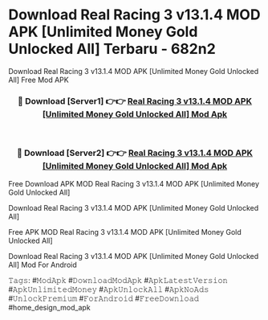 # Download Real Racing 3 v13.1.4 MOD APK [Unlimited Money Gold Unlocked All] Terbaru - 682n2
Download Real Racing 3 v13.1.4 MOD APK [Unlimited Money Gold Unlocked All] Free Mod APK

<div align="center">
<h3>🔴 Download [Server1] 👉👉 <a href="https://apk-comot.site?title=Real_Racing_3_v13.1.4_MOD_APK_[Unlimited_Money_Gold_Unlocked_All]">Real Racing 3 v13.1.4 MOD APK [Unlimited Money Gold Unlocked All] Mod Apk</a></h3><br>

<h3>🔴 Download [Server2] 👉👉 <a href="https://apk-comot.site?title=Real_Racing_3_v13.1.4_MOD_APK_[Unlimited_Money_Gold_Unlocked_All]">Real Racing 3 v13.1.4 MOD APK [Unlimited Money Gold Unlocked All] Mod Apk</a></h3>
</div>


Free Download APK MOD Real Racing 3 v13.1.4 MOD APK [Unlimited Money Gold Unlocked All]

Download Real Racing 3 v13.1.4 MOD APK [Unlimited Money Gold Unlocked All] 

Free APK MOD Real Racing 3 v13.1.4 MOD APK [Unlimited Money Gold Unlocked All] 

Download Real Racing 3 v13.1.4 MOD APK [Unlimited Money Gold Unlocked All] Mod For Android

𝚃𝚊𝚐𝚜: #𝙼𝚘𝚍𝙰𝚙𝚔 #𝙳𝚘𝚠𝚗𝚕𝚘𝚊𝚍𝙼𝚘𝚍𝙰𝚙𝚔 #𝙰𝚙𝚔𝙻𝚊𝚝𝚎𝚜𝚝𝚅𝚎𝚛𝚜𝚒𝚘𝚗 #𝙰𝚙𝚔𝚄𝚗𝚕𝚒𝚖𝚒𝚝𝚎𝚍𝙼𝚘𝚗𝚎𝚢 #𝙰𝚙𝚔𝚄𝚗𝚕𝚘𝚌𝚔𝙰𝚕𝚕 #𝙰𝚙𝚔𝙽𝚘𝙰𝚍𝚜 #𝚄𝚗𝚕𝚘𝚌𝚔𝙿𝚛𝚎𝚖𝚒𝚞𝚖 #𝙵𝚘𝚛𝙰𝚗𝚍𝚛𝚘𝚒𝚍 #𝙵𝚛𝚎𝚎𝙳𝚘𝚠𝚗𝚕𝚘𝚊𝚍 #home_design_mod_apk